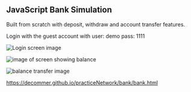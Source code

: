 ## JavaScript Bank Simulation

Built from scratch with deposit, withdraw and account transfer features. 

Login with the guest account with user: demo pass: 1111

![Login screen image](./img/Screenshot%202024-09-23%20at%204.06.32 PM.png)

![image of screen showing balance](./img/Screenshot%202024-09-23%20at%204.06.48 PM.png)

![balance transfer image](./img/Screenshot%202024-09-23%20at%204.07.07 PM.png)

https://decommer.github.io/practiceNetwork/bank/bank.html